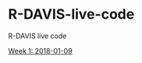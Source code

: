 # R-DAVIS-live-code
R-DAVIS live code

[Week 1: 2018-01-09](https://dl.dropboxusercontent.com/s/odkuptfvl5kqskt/2018-R-DAVIS-w1.R?dl=0)
